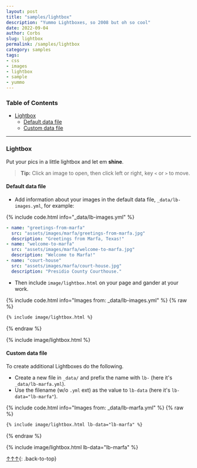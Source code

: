 ```yaml
---
layout: post
title: "samples/lightbox"
description: "Yummo Lightboxes, so 2008 but oh so cool"
date: 2022-09-04
author: Corbs
slug: lightbox
permalink: /samples/lightbox
category: samples
tags:
- css
- images
- lightbox
- sample
- yummo
---
```


### Table of Contents

- [Lightbox](#lightbox)
  - [Default data file](#default-data-file)
  - [Custom data file](#custom-data-file)

---

### Lightbox

Put your pics in a little lightbox and let em **shine**.

> __Tip:__ Click an image to open, then click left or right, key `<` or `>` to move.

#### Default data file

* Add information about your images in the default data file, `_data/lb-images.yml`, for example:

{% include code.html info="_data/lb-images.yml" %}
```yaml
- name: "greetings-from-marfa"
  src: "assets/images/marfa/greetings-from-marfa.jpg"
  description: "Greetings from Marfa, Texas!"
- name: "welcome-to-marfa"
  src: "assets/images/marfa/welcome-to-marfa.jpg"
  description: "Welcome to Marfa!"
- name: "court-house"
  src: "assets/images/marfa/court-house.jpg"
  description: "Presidio County Courthouse."
```

* Then include `image/lightbox.html` on your page and gander at your work.

{% include code.html info="Images from: _data/lb-images.yml" %}
{% raw %}
```html
{% include image/lightbox.html %}
```
{% endraw %}

{% include image/lightbox.html %}

#### Custom data file

To create additional Lightboxes do the following.

* Create a new file in `_data/` and prefix the name with `lb-` (here it's `_data/lb-marfa.yml`).
* Use the filename (w/o `.yml` ext) as the value to `lb-data` (here it's `lb-data="lb-marfa"`).

{% include code.html info="Images from: _data/lb-marfa.yml" %}
{% raw %}
```html
{% include image/lightbox.html lb-data="lb-marfa" %}
```
{% endraw %}

{% include image/lightbox.html lb-data="lb-marfa" %}

[↑↑↑](#){: .back-to-top}
